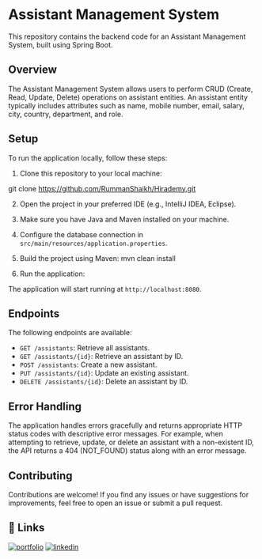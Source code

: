 # Assistant Management System

This repository contains the backend code for an Assistant Management System, built using Spring Boot.

## Overview

The Assistant Management System allows users to perform CRUD (Create, Read, Update, Delete) operations on assistant entities. An assistant entity typically includes attributes such as name, mobile number, email, salary, city, country, department, and role.

## Setup

To run the application locally, follow these steps:

1. Clone this repository to your local machine:

git clone https://github.com/RummanShaikh/Hirademy.git


2. Open the project in your preferred IDE (e.g., IntelliJ IDEA, Eclipse).

3. Make sure you have Java and Maven installed on your machine.

4. Configure the database connection in `src/main/resources/application.properties`.

5. Build the project using Maven:
mvn clean install


6. Run the application:


The application will start running at `http://localhost:8080`.

## Endpoints

The following endpoints are available:

- `GET /assistants`: Retrieve all assistants.
- `GET /assistants/{id}`: Retrieve an assistant by ID.
- `POST /assistants`: Create a new assistant.
- `PUT /assistants/{id}`: Update an existing assistant.
- `DELETE /assistants/{id}`: Delete an assistant by ID.

## Error Handling

The application handles errors gracefully and returns appropriate HTTP status codes with descriptive error messages. For example, when attempting to retrieve, update, or delete an assistant with a non-existent ID, the API returns a 404 (NOT_FOUND) status along with an error message.

## Contributing

Contributions are welcome! If you find any issues or have suggestions for improvements, feel free to open an issue or submit a pull request.





## 🔗 Links
[![portfolio](https://img.shields.io/badge/my_portfolio-000?style=for-the-badge&logo=ko-fi&logoColor=white)](https://singular-platypus-d8dbef.netlify.app/)
[![linkedin](https://img.shields.io/badge/linkedin-0A66C2?style=for-the-badge&logo=linkedin&logoColor=white)](https://www.linkedin.com/in/rumman-shaikh-56604b233/)

